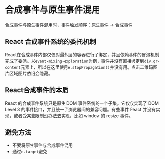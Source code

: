 # 合成事件与原生事件混用
合成事件与原生事件混用时，事件触发顺序：原生事件 -> 合成事件
## React 合成事件系统的委托机制
React在合成事件内部仅仅对最外层的容器进行了绑定，并且依赖事件的冒泡机制完成了委派。以`event-mixing-exploration`为例，事件并没有直接绑定到`div.qr-content`元素上，所以在这里使用`e.stopPropagation()`并没有用。点击二维码图片区域图片依旧会隐藏。
## React合成事件的本质
React 的合成事件系统只是原生 DOM 事件系统的一个子集。它仅仅实现了 DOM Level 3 的事件接口，并且统一了浏览器间的兼容问题。有些事件 React 并没有实现，或者受某些限制没办法去实现，比如 window 的 resize 事件。

## 避免方法
- 不要将原生事件与合成事件混用
- 通过`e.target`避免
